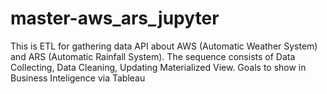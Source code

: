 # master-aws_ars_jupyter
This is ETL for gathering data API about AWS (Automatic Weather System) and ARS (Automatic Rainfall System). The sequence consists of Data Collecting, Data Cleaning, Updating Materialized View. Goals to show in Business Inteligence via Tableau
